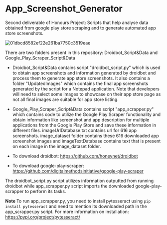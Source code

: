 # App_Screenshot_Generator

Second deliverable of Honours Project: Scripts that help analyse data obtained from google play store scraping and to generate automated app store screenshots.

![01dbcd8582ef22e261ba7750c3519eae](https://user-images.githubusercontent.com/52162785/196129654-0a0ddbb6-af26-4cb6-939a-cdc8aafe1215.jpeg)


There are two folders present in this repository: Droidbot_Script&Data and Google_Play_Scraper_Script&Data

* Droidbot_Script&Data contains script "droidbot_script.py" which is used to obtain app screenshots and information generated by droidbot and process them to generate app store screenshots. It also contains a folder "UpdatedImages" which contains the final app screenshots generated by the script for a Notepad application. Note that developers will need to select some images to showcase on their app store page as not all final images are suitable for app store listing. 

* Google_Play_Scraper_Script&Data contains script "app_scrapper.py" which contains code to utilize the Google Play Scraper functionality and obtain information like screenshot and app description for multiple applications from the Google Play Store and save these information in different files. imageUrlDatabase.txt contains url for 616 app screenshots. image_dataset folder contains these 616 downloaded app screenshot images and imageTextDatabase contains text that is present on each image in the image_dataset folder.

* To download droidbot: https://github.com/honeynet/droidbot

* To download google-play-scraper: https://github.com/digitalmethodsinitiative/google-play-scraper

The droidbot_script.py script utilizes information outputted from running droidbot while app_scrapper.py script imports the downloaded google-play-scrapper to perform its tasks. 

<b> Note </b> To run app_scrapper.py, you need to install pytesseract using `pip install pytesseract` and need to mention its downloaded path in the app_scrapper.py script. For more information on installation: https://pypi.org/project/pytesseract/
